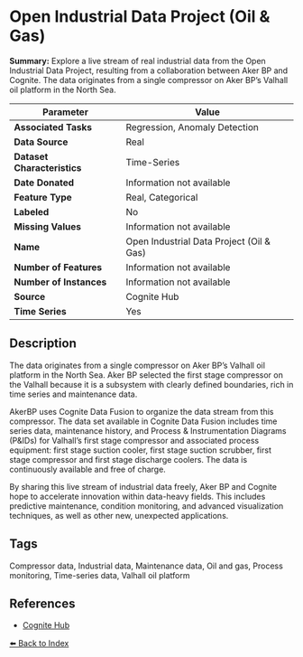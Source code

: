 # Open Industrial Data Project (Oil & Gas)

**Summary:** Explore a live stream of real industrial data from the Open Industrial Data Project, resulting from a collaboration between Aker BP and Cognite. The data originates from a single compressor on Aker BP’s Valhall oil platform in the North Sea.

| Parameter | Value |
| --- | --- |
| **Associated Tasks** | Regression, Anomaly Detection |
| **Data Source** | Real |
| **Dataset Characteristics** | Time-Series |
| **Date Donated** | Information not available |
| **Feature Type** | Real, Categorical |
| **Labeled** | No |
| **Missing Values** | Information not available |
| **Name** | Open Industrial Data Project (Oil & Gas) |
| **Number of Features** | Information not available |
| **Number of Instances** | Information not available |
| **Source** | Cognite Hub |
| **Time Series** | Yes |

## Description

The data originates from a single compressor on Aker BP’s Valhall oil platform in the North Sea. Aker BP selected the first stage compressor on the Valhall because it is a subsystem with clearly defined boundaries, rich in time series and maintenance data.

AkerBP uses Cognite Data Fusion to organize the data stream from this compressor. The data set available in Cognite Data Fusion includes time series data, maintenance history, and Process & Instrumentation Diagrams (P&IDs) for Valhall’s first stage compressor and associated process equipment: first stage suction cooler, first stage suction scrubber, first stage compressor and first stage discharge coolers. The data is continuously available and free of charge.

By sharing this live stream of industrial data freely, Aker BP and Cognite hope to accelerate innovation within data-heavy fields. This includes predictive maintenance, condition monitoring, and advanced visualization techniques, as well as other new, unexpected applications.

## Tags

Compressor data, Industrial data, Maintenance data, Oil and gas, Process monitoring, Time-series data, Valhall oil platform

## References

- [Cognite Hub](https://openindustrialdata.com/)

[⬅️ Back to Index](../README.md)

